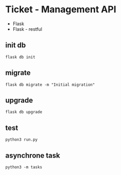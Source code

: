 # Ticket - Management API

* Flask
* Flask - restful


## init db
```
flask db init
```

## migrate 
```
flask db migrate -m "Initial migration"
```

## upgrade
```
flask db upgrade
```

## test
```
python3 run.py
```


## asynchrone task
```
python3 -m tasks
```